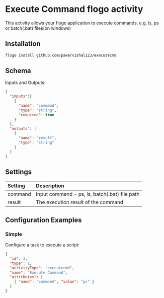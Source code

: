 # Execute Command flogo activity
This activity allows your flogo application to execute commands. e.g. ls, ps or batch(.bat) files(on windows)


## Installation

```bash
flogo install github.com/pawarvishal123/executecmd
```

## Schema
Inputs and Outputs:

```json
{
  "inputs":[
    {
      "name": "command",
      "type": "string",
      "required": true
    }
  ],
  "outputs": [
    {
      "name": "result",
      "type": "string"
    }
  ]
}
```
## Settings
| Setting   | Description    |
|:----------|:---------------|
| command   | Input command - ps, ls, batch(.bat) file path |         
| result | The execution result of the command  |


## Configuration Examples
### Simple
Configure a task to execute a script:

```json
{
  "id": 3,
  "type": 1,
  "activityType": "executecmd",
  "name": "Execute Command",
  "attributes": [
    { "name": "command", "value": "ps" }
  ]
}
```
